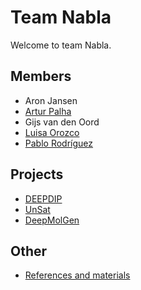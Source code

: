 # Team Nabla

Welcome to team Nabla.

## Members

- Aron Jansen
- [Artur Palha](http://www.palha.org)
- Gijs van den Oord
- [Luisa Orozco](https://www.linkedin.com/in/luisaorozco/)
- [Pablo Rodríguez](https://github.com/PabRod)

## Projects

- [DEEPDIP](https://research-software-directory.org/projects/deepdip)
- [UnSat](https://research-software-directory.org/projects/unsat)
- [DeepMolGen](https://research-software-directory.org/projects/deepmolgen)

## Other

- [References and materials](https://github.com/Team-Nabla/.github/blob/main/profile/pages/refs.md)
